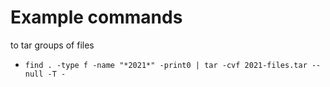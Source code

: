 # Example commands

to tar groups of files
- `find . -type f -name "*2021*" -print0 | tar -cvf 2021-files.tar --null -T -`